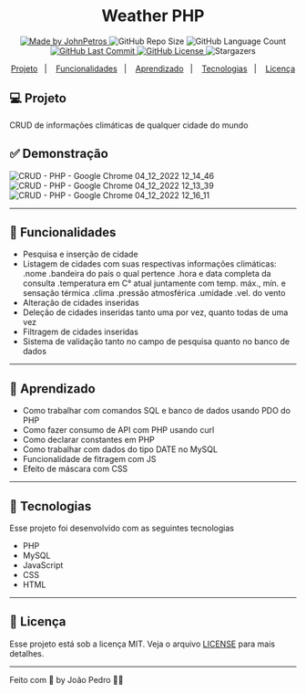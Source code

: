 <h1 align="center">
    Weather PHP
</h1>

<div align="center">
   <a href="https://github.com/JohnPetros">
      <img alt="Made by JohnPetros" src="https://img.shields.io/badge/made%20by-JohnPetros-yellow">
   </a>
   <img alt="GitHub Repo Size" src="https://img.shields.io/github/repo-size/JohnPetros/weather-php">
   <img alt="GitHub Language Count" src="https://img.shields.io/github/languages/count/JohnPetros/weather-php">
   <a href="https://github.com/JohnPetros/weather-php/commits/main">
      <img alt="GitHub Last Commit" src="https://img.shields.io/github/last-commit/JohnPetros/weather-php">
   </a>
  </a>
   </a>
   <a href="https://github.com/JohnPetros/weather-php/blob/main/LICENSE.md">
      <img alt="GitHub License" src="https://img.shields.io/github/license/JohnPetros/weather-php">
   </a>
    <img alt="Stargazers" src="https://img.shields.io/github/stars/JohnPetros/weather-php?style=social">
</div>

<p align="center">
  <a href="#-projeto">Projeto</a>&nbsp;&nbsp;&nbsp;|&nbsp;&nbsp;&nbsp;
  <a href="#-funcionalidades">Funcionalidades</a>&nbsp;&nbsp;&nbsp;|&nbsp;&nbsp;&nbsp;
  <a href="#-aprendizado">Aprendizado</a>&nbsp;&nbsp;&nbsp;|&nbsp;&nbsp;&nbsp;
  <a href="#-tecnologias">Tecnologias</a>&nbsp;&nbsp;&nbsp;|&nbsp;&nbsp;&nbsp;
  <a href="#-licença">Licença</a>
</p>

## 💻 Projeto

CRUD de informações climáticas de qualquer cidade do mundo

## ✅ Demonstração

![CRUD - PHP - Google Chrome 04_12_2022 12_14_46](https://user-images.githubusercontent.com/93893533/205498911-3ca8dbd6-3458-4671-85f2-a7747fcfcfa0.png)
![CRUD - PHP - Google Chrome 04_12_2022 12_13_39](https://user-images.githubusercontent.com/93893533/205498913-5a7ecb30-6d64-470e-b272-a32b0ad26ac0.png)
![CRUD - PHP - Google Chrome 04_12_2022 12_16_11](https://user-images.githubusercontent.com/93893533/205498912-5e2467b3-8b83-49ac-bce8-e5491b8d8c91.png)

<hr>

## 🔗 Funcionalidades

- Pesquisa e inserção de cidade
- Listagem de cidades com suas respectivas informações climáticas:
      .nome 
      .bandeira do país o qual pertence 
      .hora e data completa da consulta 
      .temperatura em C° atual juntamente com temp. máx., mín. e sensação térmica
      .clima
      .pressão atmosférica
      .umidade
      .vel. do vento
- Alteração de cidades inseridas
- Deleção de cidades inseridas tanto uma por vez, quanto todas de uma vez
- Filtragem de cidades inseridas
- Sistema de validação tanto no campo de pesquisa quanto no banco de dados

<hr>

## 📖 Aprendizado

- Como trabalhar com comandos SQL e banco de dados usando PDO do PHP
- Como fazer consumo de API com PHP usando curl
- Como declarar constantes em PHP
- Como trabalhar com dados do tipo DATE no MySQL
- Funcionalidade de fitragem com JS
- Efeito de máscara com CSS

<hr>

## 🚀 Tecnologias

Esse projeto foi desenvolvido com as seguintes tecnologias

- PHP
- MySQL
- JavaScript
- CSS
- HTML

<hr>

## :memo: Licença

Esse projeto está sob a licença MIT. Veja o arquivo [LICENSE](LICENSE) para mais detalhes.

---

Feito com 💜 by João Pedro 👋🏻
